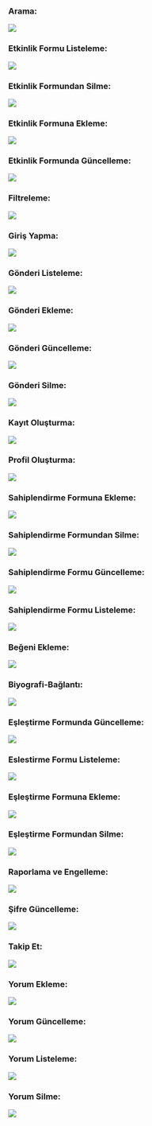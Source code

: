 ### Arama:
![](PNG/Arama.png)
### Etkinlik Formu Listeleme:
![](PNG/EtkinlikFormuListeleme.PNG)
### Etkinlik Formundan Silme: 
![](PNG/EtkinliFormundanSilme.png)
### Etkinlik Formuna Ekleme: 
![](PNG/EtkinlikFormunaEkleme.png)
### Etkinlik Formunda Güncelleme:
![](PNG/EtkinlikFormundaGüncelleme.png)
### Filtreleme:
![](PNG/Filtreleme.png)
### Giriş Yapma:
![](PNG/GirişYapma.png)
### Gönderi Listeleme:
![](PNG/GönderiListeleme.png)
### Gönderi Ekleme:
![](PNG/GönderiEkleme.png)
### Gönderi Güncelleme:
![](PNG/GönderiGüncelleme.png)
### Gönderi Silme:
![](PNG/GönderiSilme.png)
### Kayıt Oluşturma:
![](PNG/KayıtOluşturma.png)
### Profil Oluşturma:
![](PNG/ProfilOuşturma.png)
### Sahiplendirme Formuna Ekleme:
![](PNG/SahiplendirmeFormunaEkleme.png)
### Sahiplendirme Formundan Silme:
![](PNG/SahiplendirmeFormundanSilme.png)
### Sahiplendirme Formu Güncelleme:
![](PNG/SahiplendirmeFormGüncelleme.png)
### Sahiplendirme Formu Listeleme:
![](PNG/SahiplendirmeFormuListeleme.png)
### Beğeni Ekleme:
![](PNG/BegeniEkleme.PNG)
### Biyografi-Bağlantı:
![](PNG/Biyografi.png)
### Eşleştirme Formunda Güncelleme:
![](PNG/EslestirmeFormuGüncelleme.PNG)
### Eslestirme Formu Listeleme:
![](PNG/EslestirmeFormuListeleme.PNG)
### Eşleştirme Formuna Ekleme:
![](PNG/EslestirmeFormunaEkleme.PNG)
### Eşleştirme Formundan Silme:
![](PNG/EslestirmeFormundanSilme.PNG)
### Raporlama ve Engelleme:
![](PNG/RaporEngelleme.PNG)
### Şifre Güncelleme:
![](PNG/SifreGüncelleme.PNG)
### Takip Et:
![](PNG/TakipEt.PNG)
### Yorum Ekleme:
![](PNG/YorumEkleme.PNG)
### Yorum Güncelleme:
![](PNG/YorumGüncelleme.PNG)
### Yorum Listeleme:
![](PNG/YorumListeleme.PNG)
### Yorum Silme:
![](PNG/YorumSilme.PNG)


